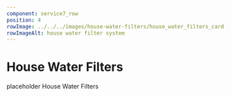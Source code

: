 ```yaml
---
component: service7_row
position: 4
rowImage: ../../../images/house-water-filters/house_water_filters_card.webp
rowImageAlt: house water filter system
---
```

#  House Water Filters

placeholder House Water Filters
